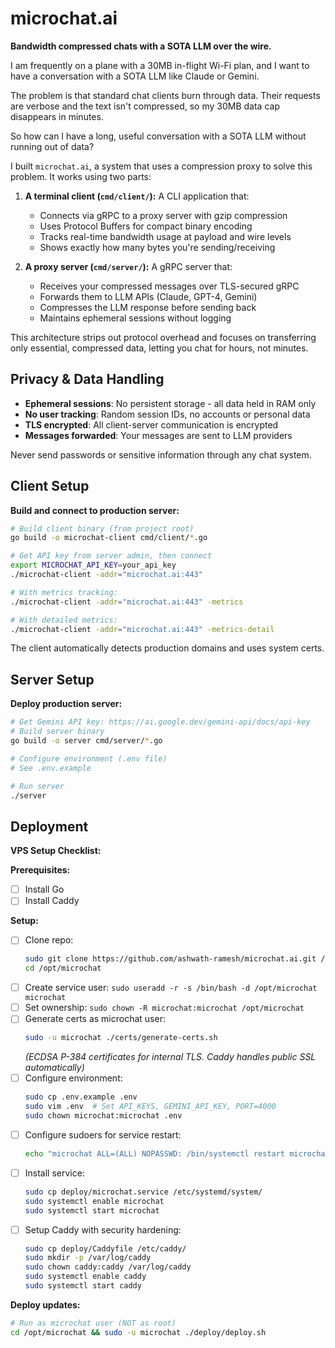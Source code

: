 # microchat.ai

**Bandwidth compressed chats with a SOTA LLM over the wire.**

I am frequently on a plane with a 30MB in-flight Wi-Fi plan, and I want to
have a conversation with a SOTA LLM like Claude or Gemini.

The problem is that standard chat clients burn through data. Their requests
are verbose and the text isn't compressed, so my 30MB data cap disappears
in minutes.

So how can I have a long, useful conversation with a SOTA LLM without
running out of data?

I built `microchat.ai`, a system that uses a compression proxy to solve
this problem. It works using two parts:

1. **A terminal client (`cmd/client/`):** A CLI application that:
   - Connects via gRPC to a proxy server with gzip compression
   - Uses Protocol Buffers for compact binary encoding
   - Tracks real-time bandwidth usage at payload and wire levels
   - Shows exactly how many bytes you're sending/receiving

2. **A proxy server (`cmd/server/`):** A gRPC server that:
   - Receives your compressed messages over TLS-secured gRPC
   - Forwards them to LLM APIs (Claude, GPT-4, Gemini)
   - Compresses the LLM response before sending back
   - Maintains ephemeral sessions without logging

This architecture strips out protocol overhead and focuses on transferring
only essential, compressed data, letting you chat for hours, not minutes.

## Privacy & Data Handling

- **Ephemeral sessions**: No persistent storage - all data held in RAM only
- **No user tracking**: Random session IDs, no accounts or personal data  
- **TLS encrypted**: All client-server communication is encrypted
- **Messages forwarded**: Your messages are sent to LLM providers

Never send passwords or sensitive information through any chat system.

## Client Setup

**Build and connect to production server:**

```bash
# Build client binary (from project root)
go build -o microchat-client cmd/client/*.go

# Get API key from server admin, then connect
export MICROCHAT_API_KEY=your_api_key
./microchat-client -addr="microchat.ai:443"

# With metrics tracking:
./microchat-client -addr="microchat.ai:443" -metrics

# With detailed metrics:  
./microchat-client -addr="microchat.ai:443" -metrics-detail
```

The client automatically detects production domains and uses system certs.

## Server Setup  

**Deploy production server:**

```bash
# Get Gemini API key: https://ai.google.dev/gemini-api/docs/api-key
# Build server binary
go build -o server cmd/server/*.go

# Configure environment (.env file)
# See .env.example 

# Run server
./server
```

## Deployment

**VPS Setup Checklist:**

**Prerequisites:**

- [ ] Install Go
- [ ] Install Caddy

**Setup:**

- [ ] Clone repo:
  ```bash
  sudo git clone https://github.com/ashwath-ramesh/microchat.ai.git /opt/microchat
  cd /opt/microchat
  ```
- [ ] Create service user: `sudo useradd -r -s /bin/bash -d /opt/microchat microchat`
- [ ] Set ownership: `sudo chown -R microchat:microchat /opt/microchat`
- [ ] Generate certs as microchat user:
  ```bash
  sudo -u microchat ./certs/generate-certs.sh
  ```
  *(ECDSA P-384 certificates for internal TLS. Caddy handles public SSL automatically)*
- [ ] Configure environment:
  ```bash
  sudo cp .env.example .env
  sudo vim .env  # Set API_KEYS, GEMINI_API_KEY, PORT=4000
  sudo chown microchat:microchat .env
  ```
- [ ] Configure sudoers for service restart:
  ```bash
  echo "microchat ALL=(ALL) NOPASSWD: /bin/systemctl restart microchat" | sudo tee /etc/sudoers.d/microchat
  ```
- [ ] Install service:
  ```bash
  sudo cp deploy/microchat.service /etc/systemd/system/
  sudo systemctl enable microchat
  sudo systemctl start microchat
  ```
- [ ] Setup Caddy with security hardening:
  ```bash
  sudo cp deploy/Caddyfile /etc/caddy/
  sudo mkdir -p /var/log/caddy
  sudo chown caddy:caddy /var/log/caddy
  sudo systemctl enable caddy
  sudo systemctl start caddy
  ```

**Deploy updates:**

```bash
# Run as microchat user (NOT as root)
cd /opt/microchat && sudo -u microchat ./deploy/deploy.sh
```

